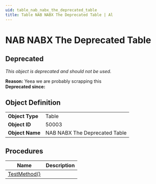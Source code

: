 ```yaml
---
uid: table_nab_nabx_the_deprecated_table
title: Table NAB NABX The Deprecated Table | Al
---
```

# NAB NABX The Deprecated Table

## <a name="deprecated"></a>Deprecated

*This object is deprecated and should not be used.*

**Reason:** Yeea we are probably scrapping this  
**Deprecated since:** 

## Object Definition

<table>
<tr><td><b>Object Type</b></td><td>Table</td></tr>
<tr><td><b>Object ID</b></td><td>50003</td></tr>
<tr><td><b>Object Name</b></td><td>NAB NABX The Deprecated Table</td></tr>
</table>

## Procedures

| Name | Description |
| ----- | ------ |
| [TestMethod()](test-method.md#test_method) |  |
